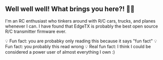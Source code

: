 ## Well well well! What brings you here?! 🙋‍♂️

<!--
**inventor7777/inventor7777** is a ✨ _special_ ✨ repository because its `README.md` (this file) appears on your GitHub profile.

Here are some ideas to get you started:

- 🔭 I’m currently working on ...
- 🌱 I’m currently learning ...
- 👯 I’m looking to collaborate on ...
- 🤔 I’m looking for help with ...
- 💬 Ask me about ...
- 📫 How to reach me: ...
- 😄 Pronouns: ...
- ⚡ Fun fact: ...
-->I'm an RC enthusiast who tinkers around with R/C cars, trucks, and planes whenever I can. I have found that EdgeTX is probably the best open source R/C transmitter firmware ever. 

💡 Fun fact: you are probabky only reading this because it says "fun fact"
💡 Fun fact: you probably this read wrong
💡 Real fun fact: I think I could be considered a power user of almost everything I own :)
